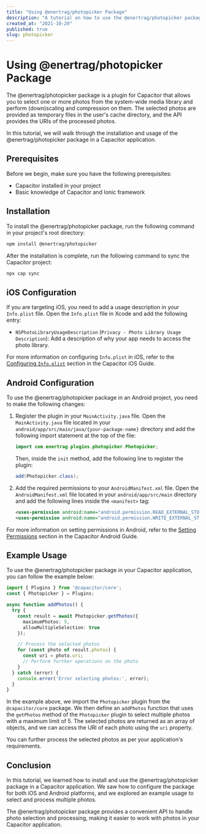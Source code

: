 ```yaml
---
title: "Using @enertrag/photopicker Package"
description: "A tutorial on how to use the @enertrag/photopicker package to select and process photos from the system-wide media library in a Capacitor application."
created_at: "2021-10-20"
published: true
slug: photopicker
---
```


# Using @enertrag/photopicker Package

The @enertrag/photopicker package is a plugin for Capacitor that allows you to select one or more photos from the system-wide media library and perform (down)scaling and compression on them. The selected photos are provided as temporary files in the user's cache directory, and the API provides the URIs of the processed photos.

In this tutorial, we will walk through the installation and usage of the @enertrag/photopicker package in a Capacitor application.

## Prerequisites

Before we begin, make sure you have the following prerequisites:

- Capacitor installed in your project
- Basic knowledge of Capacitor and Ionic framework

## Installation

To install the @enertrag/photopicker package, run the following command in your project's root directory:

```bash
npm install @enertrag/photopicker
```

After the installation is complete, run the following command to sync the Capacitor project:

```bash
npx cap sync
```

## iOS Configuration

If you are targeting iOS, you need to add a usage description in your `Info.plist` file. Open the `Info.plist` file in Xcode and add the following entry:

- `NSPhotoLibraryUsageDescription` (`Privacy - Photo Library Usage Description`): Add a description of why your app needs to access the photo library.

For more information on configuring `Info.plist` in iOS, refer to the [Configuring `Info.plist`](https://capacitorjs.com/docs/ios/configuration#configuring-infoplist) section in the Capacitor iOS Guide.

## Android Configuration

To use the @enertrag/photopicker package in an Android project, you need to make the following changes:

1. Register the plugin in your `MainActivity.java` file. Open the `MainActivity.java` file located in your `android/app/src/main/java/{your-package-name}` directory and add the following import statement at the top of the file:

   ```java
   import com.enertrag.plugins.photopicker.Photopicker;
   ```

   Then, inside the `init` method, add the following line to register the plugin:

   ```java
   add(Photopicker.class);
   ```

2. Add the required permissions to your `AndroidManifest.xml` file. Open the `AndroidManifest.xml` file located in your `android/app/src/main` directory and add the following lines inside the `<manifest>` tag:

   ```xml
   <uses-permission android:name="android.permission.READ_EXTERNAL_STORAGE"/>
   <uses-permission android:name="android.permission.WRITE_EXTERNAL_STORAGE" />
   ```

For more information on setting permissions in Android, refer to the [Setting Permissions](https://capacitorjs.com/docs/android/configuration#setting-permissions) section in the Capacitor Android Guide.

## Example Usage

To use the @enertrag/photopicker package in your Capacitor application, you can follow the example below:

```typescript
import { Plugins } from '@capacitor/core';
const { Photopicker } = Plugins;

async function addPhotos() {
  try {
    const result = await Photopicker.getPhotos({
      maximumPhotos: 5,
      allowMultipleSelection: true
    });

    // Process the selected photos
    for (const photo of result.photos) {
      const uri = photo.uri;
      // Perform further operations on the photo
    }
  } catch (error) {
    console.error('Error selecting photos:', error);
  }
}
```

In the example above, we import the `Photopicker` plugin from the `@capacitor/core` package. We then define an `addPhotos` function that uses the `getPhotos` method of the `Photopicker` plugin to select multiple photos with a maximum limit of 5. The selected photos are returned as an array of objects, and we can access the URI of each photo using the `uri` property.

You can further process the selected photos as per your application's requirements.

## Conclusion

In this tutorial, we learned how to install and use the @enertrag/photopicker package in a Capacitor application. We saw how to configure the package for both iOS and Android platforms, and we explored an example usage to select and process multiple photos.

The @enertrag/photopicker package provides a convenient API to handle photo selection and processing, making it easier to work with photos in your Capacitor application.